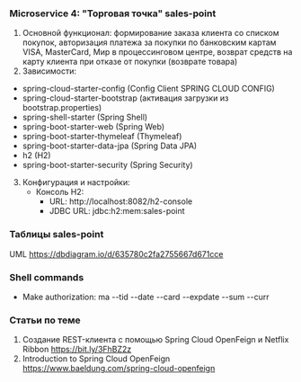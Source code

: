 ### Microservice 4: "Торговая точка" sales-point
1. Основной функционал: формирование заказа клиента со списком покупок, авторизация платежа за покупки по банковским
   картам VISA, MasterCard, Мир в процессинговом центре, возврат средств на карту клиента при отказе от покупки (возврате
   товара)
2. Зависимости:
  - spring-cloud-starter-config (Config Client SPRING CLOUD CONFIG)
  - spring-cloud-starter-bootstrap (активация загрузки из bootstrap.properties)
  - spring-shell-starter (Spring Shell)
  - spring-boot-starter-web (Spring Web)
  - spring-boot-starter-thymeleaf (Thymeleaf)
  - spring-boot-starter-data-jpa (Spring Data JPA)
  - h2 (H2)
  - spring-boot-starter-security (Spring Security)
3. Конфигурация и настройки:
   - Консоль H2:
     - URL: http://localhost:8082/h2-console
     - JDBC URL: jdbc:h2:mem:sales-point

### Таблицы sales-point
  UML https://dbdiagram.io/d/635780c2fa2755667d671cce

### Shell commands
  - Make authorization: ma --tid <tid> --date <date> --card <card> --expdate <expdate> --sum <sum> --curr <curr>
  
### Статьи по теме
1. Создание REST-клиента с помощью Spring Cloud OpenFeign и Netflix Ribbon https://bit.ly/3FhBZ2z
2. Introduction to Spring Cloud OpenFeign https://www.baeldung.com/spring-cloud-openfeign

